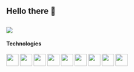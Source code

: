 ## Hello there 👋
[<img src="https://img.shields.io/badge/LinkedIn-0077B5?style=for-the-badge&logo=linkedin&logoColor=white" />](https://www.linkedin.com/in/sigurd-illguth-kvamme-3ab08b225/)
---

#### Technologies

<div>
  <img src="https://cdn.jsdelivr.net/gh/devicons/devicon/icons/javascript/javascript-original.svg" width="32"/>
  <img src="https://cdn.jsdelivr.net/gh/devicons/devicon/icons/vuejs/vuejs-original.svg" width="32"/>
  <img src="https://cdn.jsdelivr.net/gh/devicons/devicon/icons/nodejs/nodejs-original.svg" width="32"/>
  <img src="https://cdn.jsdelivr.net/gh/devicons/devicon/icons/express/express-original.svg" width="32"/>
  <img src="https://cdn.jsdelivr.net/gh/devicons/devicon/icons/html5/html5-original.svg" width="32"/>
  <img src="https://cdn.jsdelivr.net/gh/devicons/devicon/icons/css3/css3-original.svg" width="32"/>
   <img src="https://cdn.jsdelivr.net/gh/devicons/devicon/icons/sass/sass-original.svg" width="32"/>
  <img src="https://cdn.jsdelivr.net/gh/devicons/devicon/icons/figma/figma-original.svg" width="32"/>
  <img src="https://cdn.jsdelivr.net/gh/devicons/devicon/icons/mongodb/mongodb-original.svg" width="32"/>
 </div>
